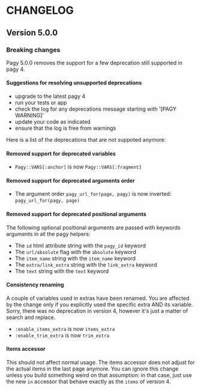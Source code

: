 # CHANGELOG

## Version 5.0.0

### Breaking changes

Pagy 5.0.0 removes the support for a few deprecation still supported in pagy 4.

#### Suggestions for resolving unsupported deprecations

- upgrade to the latest pagy 4
- run your tests or app
- check the log for any deprecations message starting with '[PAGY WARNING]'
- update your code as indicated
- ensure that the log is free from warnings

Here is a list of the deprecations that are not suppoted anymore:

#### Removed support for deprecated variables

- `Pagy::VARS[:anchor]` is now `Pagy::VARS[:fragment]`

#### Removed support for deprecated arguments order

- The argument order `pagy_url_for(page, pagy)` is now inverted: `pagy_url_for(pagy, page)`

#### Removed support for deprecated positional arguments

The following optional positional arguments are passed with keywords arguments in all the pagy helpers:

- The `id` html attribute string with the `pagy_id` keyword
- The `url/absolute` flag with the `absolute` keyword
- The `item_name` string with the `item_name` keyword
- The `extra/link_extra` string with the `link_extra` keyword
- The `text` string with the `text` keyword

#### Consistency renaming

A couple of variables used in extras have been renamed. You are affected by the change only if you explicitly used the specific extra AND its variable.
Sorry, there was no deprecation in version 4, however it's just a matter of search and replace.

- `:enable_items_extra` is now `items_extra`
- `:enable_trim_extra` is now `trim_extra`

#### Items accessor

This should not affect normal usage. The items accessor does not adjust for the actual items in the last page anymore. You can ignore this change unless you build something weird on that assumption: in that case, just use the new `in` accessor that behave exactly as the `items` of version 4.
